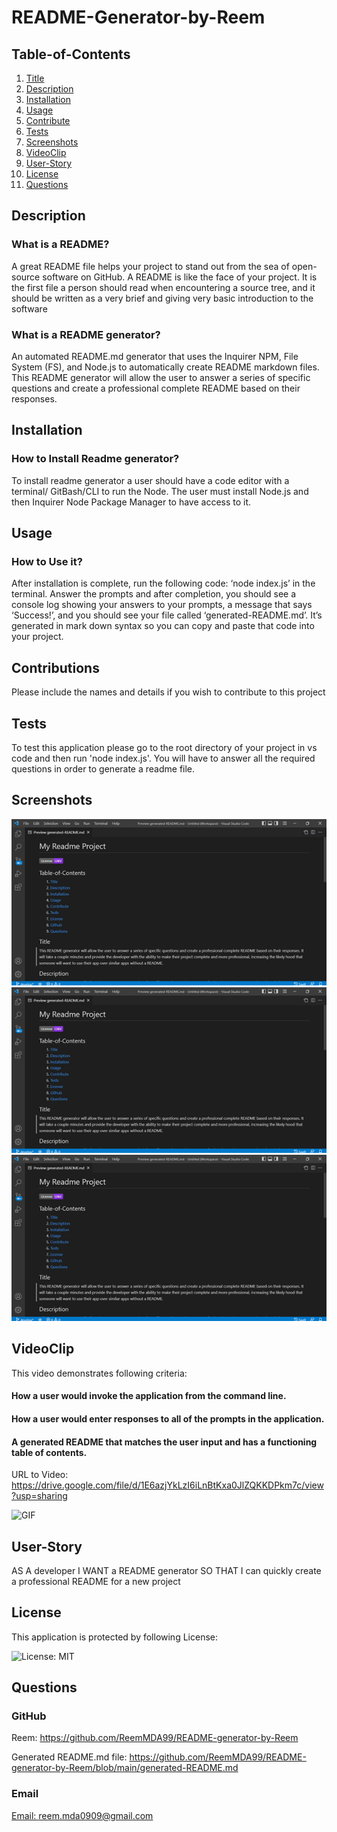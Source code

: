 # README-Generator-by-Reem

## Table-of-Contents
  
  1. [Title](#README-Generator-by-Reem)
  2. [Description](#Description)
  3. [Installation](#Installation)
  4. [Usage](#Usage)
  5. [Contribute](#Contributions)
  6. [Tests](#Tests)
  7. [Screenshots](#Screenshots)
  8. [VideoClip](#VideoClip)
  9. [User-Story](#User-Story)
  10. [License](#License)
  11. [Questions](#Questions)

## Description

### What is a README?

A great README file helps your project to stand out from the sea of open-source software on GitHub. A README is like the face of your project. It is the first file a person should read when encountering a source tree, and it should be written as a very brief and giving very basic introduction to the software

### What is a README generator?

An automated README.md generator that uses the Inquirer NPM, File System (FS), and Node.js to automatically create README markdown files.
This README generator will allow the user to answer a series of specific questions and create a professional complete README based on their responses.

## Installation

### How to Install Readme generator?

To install readme generator a user should have a code editor with a terminal/ GitBash/CLI to run the Node. The user must install Node.js and then Inquirer Node Package Manager to have access to it.

## Usage

### How to Use it?

After installation is complete, run the following code: ‘node index.js’ in the terminal. Answer the prompts and after completion, you should see a console log showing your answers to your prompts, a message that says ‘Success!’, and you should see your file called ‘generated-README.md’. It’s generated in mark down syntax so you can copy and paste that code into your project.

## Contributions 

Please include the names and details if you wish to contribute to this project

## Tests

To test this application please go to the root directory of your project in vs code and then run 'node index.js'. You will have to answer all the required questions in order to generate a readme file.

## Screenshots

![image](./utils/images/Picture1.png)
![image](./utils/images/Picture1.png)
![image](./utils/images/Picture1.png)

## VideoClip

This video demonstrates following criteria:
#### How a user would invoke the application from the command line.

#### How a user would enter responses to all of the prompts in the application.

#### A generated README that matches the user input and has a functioning table of contents.

URL to Video:
https://drive.google.com/file/d/1E6azjYkLzI6iLnBtKxa0JlZQKKDPkm7c/view?usp=sharing

![GIF](./utils/images/Readme%20generator_reem.gif)

## User-Story
AS A developer
I WANT a README generator
SO THAT I can quickly create a professional README for a new project

## License
This application is protected by following License: 

![License: MIT](https://img.shields.io/badge/License-MIT-yellow.svg)

## Questions

### GitHub

Reem: 
https://github.com/ReemMDA99/README-generator-by-Reem

Generated README.md file: 
https://github.com/ReemMDA99/README-generator-by-Reem/blob/main/generated-README.md

### Email
 [Email: reem.mda0909@gmail.com](mailto:reem.mda0909@gmail.com)
